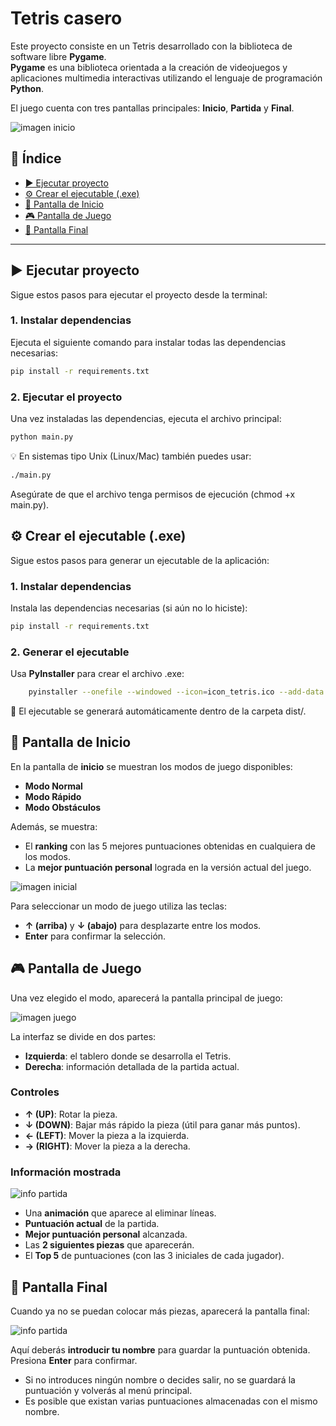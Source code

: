 # Tetris casero

Este proyecto consiste en un Tetris desarrollado con la biblioteca de software libre **Pygame**.  
**Pygame** es una biblioteca orientada a la creación de videojuegos y aplicaciones multimedia interactivas utilizando el lenguaje de programación **Python**.

El juego cuenta con tres pantallas principales: **Inicio**, **Partida** y **Final**.

![imagen inicio](documentary_imagenes/firstImage.jpg)

## 📑 Índice
- [▶️ Ejecutar proyecto](#️-ejecutar-proyecto)
- [⚙️ Crear el ejecutable (.exe)](#️-crear-el-ejecutable-exe)
- [🚀 Pantalla de Inicio](#-pantalla-de-inicio)
- [🎮 Pantalla de Juego](#-pantalla-de-juego)
- [🏁 Pantalla Final](#-pantalla-final)

---

## ▶️ Ejecutar proyecto

Sigue estos pasos para ejecutar el proyecto desde la terminal:

### 1. Instalar dependencias

Ejecuta el siguiente comando para instalar todas las dependencias necesarias:

```bash
pip install -r requirements.txt
```
### 2. Ejecutar el proyecto

Una vez instaladas las dependencias, ejecuta el archivo principal:

```bash 
python main.py
```
💡 En sistemas tipo Unix (Linux/Mac) también puedes usar:
```bash 
./main.py
```
Asegúrate de que el archivo tenga permisos de ejecución (chmod +x main.py).


## ⚙️ Crear el ejecutable (.exe)

Sigue estos pasos para generar un ejecutable de la aplicación:

### 1. Instalar dependencias

Instala las dependencias necesarias (si aún no lo hiciste):

```bash
pip install -r requirements.txt

```
### 2. Generar el ejecutable

Usa **PyInstaller** para crear el archivo .exe:

```bash
    pyinstaller --onefile --windowed --icon=icon_tetris.ico --add-data "imagenes;imagenes" --add-data "other;other" main.py
```
📁 El ejecutable se generará automáticamente dentro de la carpeta dist/.

## 🚀 Pantalla de Inicio

En la pantalla de **inicio** se muestran los modos de juego disponibles:

- **Modo Normal**  
- **Modo Rápido**  
- **Modo Obstáculos**

Además, se muestra:

- El **ranking** con las 5 mejores puntuaciones obtenidas en cualquiera de los modos.
- La **mejor puntuación personal** lograda en la versión actual del juego.

![imagen inicial](documentary_imagenes/Inicial.png)

Para seleccionar un modo de juego utiliza las teclas:

- **↑ (arriba)** y **↓ (abajo)** para desplazarte entre los modos.
- **Enter** para confirmar la selección.


## 🎮 Pantalla de Juego

Una vez elegido el modo, aparecerá la pantalla principal de juego:

![imagen juego](documentary_imagenes/Juego.png)

La interfaz se divide en dos partes:

- **Izquierda**: el tablero donde se desarrolla el Tetris.
- **Derecha**: información detallada de la partida actual.

### Controles

- **↑ (UP)**: Rotar la pieza.  
- **↓ (DOWN)**: Bajar más rápido la pieza (útil para ganar más puntos).  
- **← (LEFT)**: Mover la pieza a la izquierda.  
- **→ (RIGHT)**: Mover la pieza a la derecha.  

### Información mostrada

![info partida](documentary_imagenes/Info_Partida.png)

- Una **animación** que aparece al eliminar líneas.
- **Puntuación actual** de la partida.
- **Mejor puntuación personal** alcanzada.
- Las **2 siguientes piezas** que aparecerán.
- El **Top 5** de puntuaciones (con las 3 iniciales de cada jugador).

## 🏁 Pantalla Final

Cuando ya no se puedan colocar más piezas, aparecerá la pantalla final:

![info partida](documentary_imagenes/Final.png)

Aquí deberás **introducir tu nombre** para guardar la puntuación obtenida.  
Presiona **Enter** para confirmar.

- Si no introduces ningún nombre o decides salir, no se guardará la puntuación y volverás al menú principal.
- Es posible que existan varias puntuaciones almacenadas con el mismo nombre.
